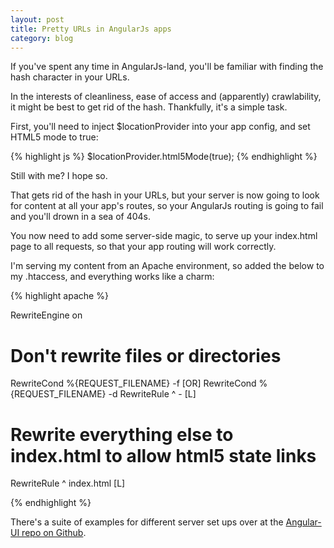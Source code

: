 ```yaml
---
layout: post
title: Pretty URLs in AngularJs apps
category: blog
---
```


If you've spent any time in AngularJs-land, you'll be familiar with finding the hash character in your URLs.

In the interests of cleanliness, ease of access and (apparently) crawlability, it might be best to get rid of the hash. Thankfully, it's a simple task.

First, you'll need to inject $locationProvider into your app config, and set HTML5 mode to true:

{% highlight js %}
$locationProvider.html5Mode(true);
{% endhighlight %}

Still with me? I hope so.

That gets rid of the hash in your URLs, but your server is now going to look for content at all your app's routes, so your AngularJs routing is going to fail and you'll drown in a sea of 404s.

You now need to add some server-side magic, to serve up your index.html page to all requests, so that your app routing will work correctly.

I'm serving my content from an Apache environment, so added the below to my .htaccess, and everything works like a charm:

{% highlight apache %}

RewriteEngine on

# Don't rewrite files or directories

RewriteCond %{REQUEST_FILENAME} -f [OR]
RewriteCond %{REQUEST_FILENAME} -d
RewriteRule ^ - [L]

# Rewrite everything else to index.html to allow html5 state links

RewriteRule ^ index.html [L]

{% endhighlight %}

There's a suite of examples for different server set ups over at the [Angular-UI repo on Github](https://github.com/angular-ui/ui-router/wiki/Frequently-Asked-Questions#how-to-configure-your-server-to-work-with-html5mode).
